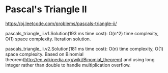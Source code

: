 Pascal's Triangle II
=============================

https://oj.leetcode.com/problems/pascals-triangle-ii/


pascals_triangle_ii.v1.Solution(193 ms time cost):	O(n^2) time complexity, O(1) space complexity. Iteration solution.

pascals_triangle_ii.v2.Solution(181 ms time cost):	O(n) time complexity, O(1) space complexity.
Based on Binomial theorem(http://en.wikipedia.org/wiki/Binomial_theorem) and using long integer rather than double to handle multiplication overflow.
